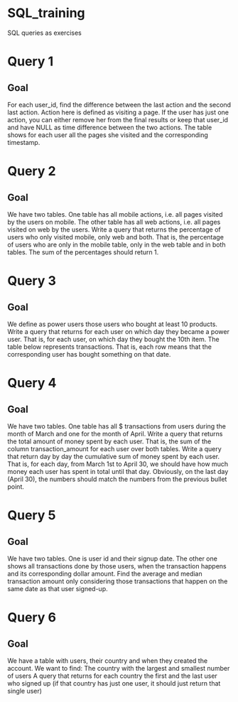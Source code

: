 # SQL_training

SQL queries as exercises

# Query 1

## Goal
For each user_id, find the difference between the last action and the second last action. Action
here is defined as visiting a page. If the user has just one action, you can either remove her from
the final results or keep that user_id and have NULL as time difference between the two actions.
The table shows for each user all the pages she visited and the corresponding
timestamp.


# Query 2

## Goal
We have two tables. One table has all mobile actions, i.e. all pages visited by the users on
mobile. The other table has all web actions, i.e. all pages visited on web by the users.
Write a query that returns the percentage of users who only visited mobile, only web and both.
That is, the percentage of users who are only in the mobile table, only in the web table and in
both tables. The sum of the percentages should return 1.


# Query 3

## Goal
We define as power users those users who bought at least 10 products. Write a query that
returns for each user on which day they became a power user. That is, for each user, on which
day they bought the 10th item.
The table below represents transactions. That is, each row means that the corresponding user
has bought something on that date.


# Query 4

## Goal
We have two tables. One table has all $ transactions from users during the month of March and
one for the month of April.
Write a query that returns the total amount of money spent by each user. That is, the sum
of the column transaction_amount for each user over both tables.
Write a query that return day by day the cumulative sum of money spent by each user.
That is, for each day, from March 1st to April 30, we should have how much money each
user has spent in total until that day. Obviously, on the last day (April 30), the numbers
should match the numbers from the previous bullet point.



# Query 5

## Goal
We have two tables. One is user id and their signup date. The other one shows all transactions
done by those users, when the transaction happens and its corresponding dollar amount.
Find the average and median transaction amount only considering those transactions that
happen on the same date as that user signed-up.



# Query 6

## Goal
We have a table with users, their country and when they created the account. We want to find:
The country with the largest and smallest number of users
A query that returns for each country the first and the last user who signed up (if that
country has just one user, it should just return that single user)
